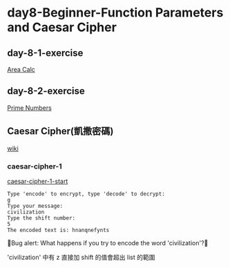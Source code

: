 # day8-Beginner-Function Parameters and Caesar Cipher

## day-8-1-exercise

[Area Calc](https://replit.com/@appbrewery/day-8-start)

## day-8-2-exercise

[Prime Numbers](https://replit.com/@appbrewery/day-8-2-exercise)

## Caesar Cipher(凱撒密碼)

[wiki](https://zh.wikipedia.org/wiki/%E5%87%B1%E6%92%92%E5%AF%86%E7%A2%BC)

### caesar-cipher-1

[caesar-cipher-1-start](https://replit.com/@appbrewery/caesar-cipher-1-start)

```
Type 'encode' to encrypt, type 'decode' to decrypt:
g
Type your message:
civilization
Type the shift number:
5
The encoded text is: hnanqnefynts
```

🐛Bug alert: What happens if you try to encode the word 'civilization'?🐛

'civilization' 中有 z 直接加 shift 的值會超出 list 的範圍
